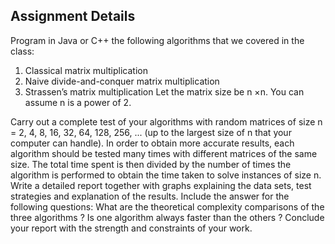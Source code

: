 ## Assignment Details
Program in Java or C++ the following algorithms that we covered in the class:
1. Classical matrix multiplication
2. Naive divide-and-conquer matrix multiplication
3. Strassen’s matrix multiplication
Let the matrix size be n ×n. You can assume n is a power of 2.

Carry out a complete test of your algorithms
with random matrices of size n = 2, 4, 8, 16, 32, 64, 128, 256, ... (up to the largest size of n that your computer
can handle). In order to obtain more accurate results, each algorithm should be tested many times with
different matrices of the same size. The total time spent is then divided by the number of times the algorithm
is performed to obtain the time taken to solve instances of size n.
Write a detailed report together with graphs explaining the data sets, test strategies and explanation of the
results. Include the answer for the following questions: What are the theoretical complexity comparisons
of the three algorithms ? Is one algorithm always faster than the others ? Conclude your report with the
strength and constraints of your work.